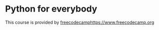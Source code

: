 # Python for everybody

This course is provided by [freecodecamp](https://www.freecodecamp.org)https://www.freecodecamp.org

